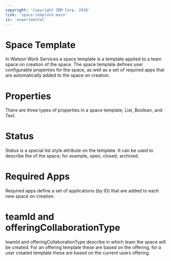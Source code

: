 ```yaml
---
copyright: 'Copyright IBM Corp. 2018'
link: 'space-template-main'
is: 'experimental'
---
```


# Space Template

In Watson Work Services a space template is a template applied to a team space on creation of the space.
The space template defines user configurable properties for the space, 
as well as a set of required apps that are automatically added to the space on creation.

# Properties

There are three types of properties in a space template; List, Boolean, and Text.

# Status

Status is a special list style attribute on the template. 
It can be used to describe the of the space; for example, open, closed, archived.

# Required Apps

Required apps define a set of applications (by ID) that are added to each new space on creation.

# teamId and offeringCollaborationType

teamId and offeringCollaborationType describe in which team the space will be created. 
For an offering template these are based on the offering, 
for a user created template these are based on the current users offering.

